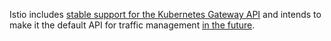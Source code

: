---
---
Istio includes [stable support for the Kubernetes Gateway API](https://gateway-api.sigs.k8s.io/)
and intends to make it the default API for traffic management [in the future](/blog/2024/gateway-mesh-ga/).
